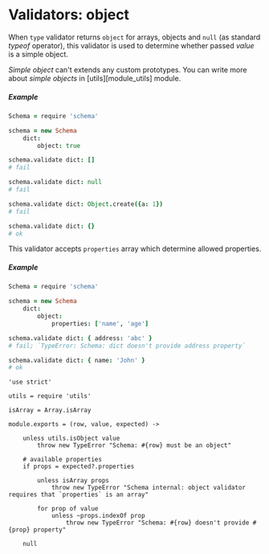 Validators: object
==================

When `type` validator returns `object` for arrays, objects and `null` (as standard *typeof* operator),
this validator is used to determine whether passed *value* is a simple object.

*Simple object* can't extends any custom prototypes.
You can write more about *simple objects* in [utils][module_utils] module.

##### Example
```coffeescript
Schema = require 'schema'

schema = new Schema
	dict:
		object: true

schema.validate dict: []
# fail

schema.validate dict: null
# fail

schema.validate dict: Object.create({a: 1})
# fail

schema.validate dict: {}
# ok
```

This validator accepts `properties` array which determine allowed properties.

##### Example
```coffeescript
Schema = require 'schema'

schema = new Schema
	dict:
		object:
			properties: ['name', 'age']

schema.validate dict: { address: 'abc' }
# fail; `TypeError: Schema: dict doesn't provide address property`

schema.validate dict: { name: 'John' }
# ok
```

	'use strict'

	utils = require 'utils'

	isArray = Array.isArray

	module.exports = (row, value, expected) ->

		unless utils.isObject value
			throw new TypeError "Schema: #{row} must be an object"

		# available properties
		if props = expected?.properties

			unless isArray props
				throw new TypeError "Schema internal: object validator requires that `properties` is an array"

			for prop of value
				unless ~props.indexOf prop
					throw new TypeError "Schema: #{row} doesn't provide #{prop} property"

		null